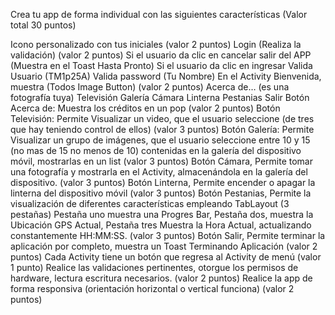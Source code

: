 Crea tu app de forma individual con las siguientes características (Valor total 30 puntos)

Icono personalizado con tus iniciales (valor 2 puntos)
Login (Realiza la validación) (valor 2 puntos)
Si el usuario da clic en cancelar salir del APP (Muestra en el Toast Hasta Pronto)
Si el usuario da clic en ingresar
Valida Usuario (TM1p25A)
Valida password (Tu Nombre)
En el Activity Bienvenida, muestra (Todos Image Button) (valor 2 puntos)
Acerca de…  (es una fotografía tuya)
Televisión
Galería 
Cámara
Linterna
Pestanias
Salir
Botón Acerca de: Muestra los créditos en un pop (valor 2 puntos)
Botón Televisión: Permite Visualizar un video, que el usuario seleccione (de tres que hay teniendo control de ellos) (valor 3 puntos)
Botón Galería: Permite Visualizar un grupo de imágenes, que el usuario seleccione entre 10 y 15  (no mas de 15 no menos de 10) contenidas en la galería del dispositivo móvil, mostrarlas en un list (valor 3 puntos)
Botón Cámara, Permite tomar una fotografía y mostrarla en el Activity, almacenándola en la galería del dispositivo. (valor 3 puntos)
Botón Linterna, Permite encender o apagar la linterna del dispositivo móvil (valor 3 puntos)
Botón Pestanias, Permite la visualización de diferentes características empleando TabLayout (3 pestañas)
Pestaña uno muestra una Progres Bar,
Pestaña dos, muestra la Ubicación GPS Actual,
Pestaña tres Muestra la Hora Actual, actualizando constantemente HH:MM:SS. (valor 3 puntos)
Botón Salir, Permite terminar la aplicación por completo, muestra un Toast Terminando Aplicación (valor 2 puntos)
Cada Activity tiene un botón que regresa al Activity de menú (valor 1 punto)
Realice las validaciones pertinentes, otorgue los permisos de hardware, lectura escritura necesarios. (valor 2 puntos)
Realice la app de forma responsiva (orientación horizontal o vertical funciona) (valor 2 puntos)
